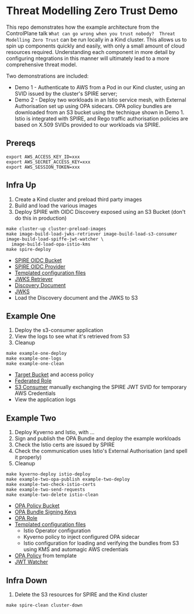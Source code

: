 # Threat Modelling Zero Trust Demo

This repo demonstrates how the example architecture from the ControlPlane talk `What can go wrong when you trust nobody? 
Threat Modelling Zero Trust` can be run locally in a Kind cluster. This allows us to spin up components quickly and 
easily, with only a small amount of cloud resources required. Understanding each component in more detail by configuring
ntegrations in this manner will ultimately lead to a more comprehensive threat model.

Two demonstrations are included:
- Demo 1 - Authenticate to AWS from a Pod in our Kind cluster, using an SVID issued by the cluster's SPIRE server;
- Demo 2 - Deploy two workloads in an Istio service mesh, with External Authorisation set up using OPA sidecars. 
OPA policy bundles are downloaded from an S3 bucket using the technique shown in Demo 1. Istio is integrated with SPIRE, 
and Rego traffic authorisation policies are based on X.509 SVIDs provided to our workloads via SPIRE.

## Prereqs

```shell
export AWS_ACCESS_KEY_ID=xxx
export AWS_SECRET_ACCESS_KEY=xxx
export AWS_SESSION_TOKEN=xxx
```

## Infra Up

1. Create a Kind cluster and preload third party images
2. Build and load the various images
3. Deploy SPIRE with OIDC Discovery exposed using an S3 Bucket (don't do this in production)

```shell
make cluster-up cluster-preload-images
make image-build-load-jwks-retriever image-build-load-s3-consumer image-build-load-spiffe-jwt-watcher \
  image-build-load-opa-istio-kms
make spire-deploy
```

* [SPIRE OIDC Bucket](spire/infra/oidc-bucket.tf)
* [SPIRE OIDC Provider](spire/infra/oidc-provider.tf)
* [Templated configuration files](spire/infra/templates)
* [JWKS Retriever](jwks-retriever/main.go)
* [Discovery Document](spire/oidc/openid-configuration)
* [JWKS](spire/oidc/keys)
* Load the Discovery document and the JWKS to S3

## Example One

1. Deploy the s3-consumer application
2. View the logs to see what it's retrieved from S3
3. Cleanup

```shell
make example-one-deploy
make example-one-logs
make example-one-clean
```

* [Target Bucket](s3-consumer/infra/target-bucket.tf) and access policy
* [Federated Role](s3-consumer/infra/target-bucket-federated-role.tf)
* [S3 Consumer](s3-consumer/main.go) manually exchanging the SPIRE JWT SVID for temporary AWS Credentials
* View the application logs

## Example Two

1. Deploy Kyverno and Istio, with ...
2. Sign and publish the OPA Bundle and deploy the example workloads
3. Check the Istio certs are issued by SPIRE
4. Check the communication uses Istio's External Authorisation (and spell it properly)
5. Cleanup

```shell
make kyverno-deploy istio-deploy
make example-two-opa-publish example-two-deploy
make example-two-check-istio-certs
make example-two-send-requests
make example-two-delete istio-clean
```

* [OPA Policy Bucket](istio/infra/opa-policy-bucket.tf)
* [OPA Bundle Signing Keys](istio/infra/opa-signing-keys.tf)
* [OPA Role](istio/infra/opa-role.tf)
* [Templated configuration files](istio/infra/templates)
  * Istio Operator configuration
  * Kyverno policy to inject configured OPA sidecar
  * Istio configuration for loading and verifying the bundles from S3 using KMS and automagic AWS credentials
* [OPA Policy](opa/example.rego) from template
* [JWT Watcher](spiffe-jwt-watcher/main.go)

## Infra Down

1. Delete the S3 resources for SPIRE and the Kind cluster

```shell
make spire-clean cluster-down
```
